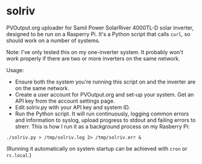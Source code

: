 # solriv
PVOutput.org uploader for Samil Power SolarRiver 4000TL-D solar inverter, designed to be run on a Rasperry Pi. It's a Python script that calls `curl`, so should work on a number of systems.

Note: I've only tested this on my one-inverter system. It probably won't work properly if there are two or more inverters on the same network.

Usage:

* Ensure both the system you're running this script on and the inverter are on the same network.
* Create a user account for PVOutput.org and set-up your system. Get an API key from the account settings page.
* Edit solriv.py with your API key and system ID.
* Run the Python script. It will run continuously, logging common errors and information to syslog, upload progress to stdout and failing errors to strerr. This is how I run it as a background process on my Rasberry Pi:

`./solriv.py > /tmp/solriv.log 2> /tmp/solriv.err &`

(Running it automatically on system startup can be achieved with `cron` or `rc.local`.)
